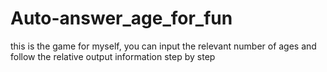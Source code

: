 # Auto-answer_age_for_fun
this is the game for myself, you can input the relevant number of ages and follow the relative output information step by step

